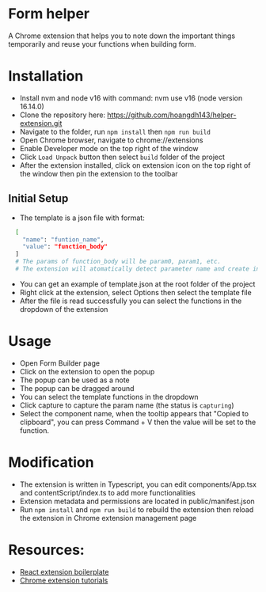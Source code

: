 
# Form helper

A Chrome extension that helps you to note down the important things temporarily and reuse your functions when building form.


# Installation 
- Install nvm and node v16 with command: nvm use v16 (node version 16.14.0)
- Clone the repository here:
https://github.com/hoangdh143/helper-extension.git
- Navigate to the folder, run ```npm install``` then ```npm run build```
- Open Chrome browser, navigate to chrome://extensions
- Enable Developer mode on the top right of the window
- Click ```Load Unpack``` button then select ```build``` folder of the project
- After the extension installed, click on extension icon on the top right of the window then pin the extension to the toolbar
## Initial Setup
- The template is a json file with format:
```bash
  [
    "name": "funtion_name",
    "value": "function_body"
  ]
  # The params of function_body will be param0, param1, etc.
  # The extension will atomatically detect parameter name and create input for them
```
- You can get an example of template.json at the root folder of the project
- Right click at the extension, select Options then select the template file
- After the file is read successfully you can select the functions in the dropdown of the extension


# Usage
- Open Form Builder page
- Click on the extension to open the popup
- The popup can be used as a note
- The popup can be dragged around
- You can select the template functions in the dropdown
- Click capture to capture the param name (the status is ``capturing``)
- Select the component name, when the tooltip appears that "Copied to clipboard", you can press Command + V then the value will be set to the function.


# Modification
- The extension is written in Typescript, you can edit components/App.tsx and contentScript/index.ts to add more functionalities
- Extension metadata and permissions are located in public/manifest.json
- Run ```npm install``` and ```npm run build``` to rebuild the extension then reload the extension in Chrome extension management page


# Resources:
 - [React extension boilerplate](https://github.com/VasilyShelkov/create-react-extension)
 - [Chrome extension tutorials](https://developer.chrome.com/docs/extensions/mv3/getstarted/)
    
